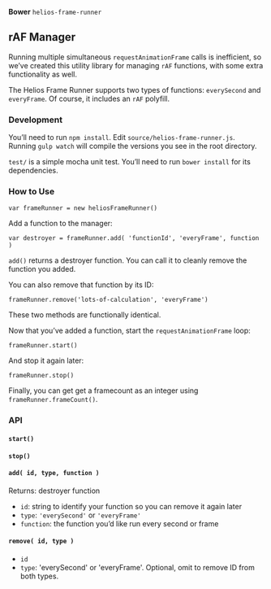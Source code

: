 **Bower** `helios-frame-runner`

## rAF Manager

Running multiple simultaneous `requestAnimationFrame` calls is inefficient, so we’ve created this utility library for managing `rAF` functions, with some extra functionality as well.

The Helios Frame Runner supports two types of functions: `everySecond` and `everyFrame`. Of course, it includes an `rAF` polyfill.

### Development

You’ll need to run `npm install`. Edit `source/helios-frame-runner.js`. Running `gulp watch` will compile the versions you see in the root directory. 

`test/` is a simple mocha unit test. You’ll need to run `bower install` for its dependencies.

### How to Use

```
var frameRunner = new heliosFrameRunner()
```

Add a function to the manager:

```
var destroyer = frameRunner.add( 'functionId', 'everyFrame', function )
```

`add()` returns a destroyer function. You can call it to cleanly remove the function you added.

You can also remove that function by its ID:

```
frameRunner.remove('lots-of-calculation', 'everyFrame')
```

These two methods are functionally identical.

Now that you’ve added a function, start the `requestAnimationFrame` loop:

```
frameRunner.start()
```

And stop it again later:

```
frameRunner.stop()
```

Finally, you can get get a framecount as an integer using `frameRunner.frameCount()`.


### API

#### `start()`

#### `stop()`

#### `add( id, type, function )`

Returns: destroyer function

- `id`: string to identify your function so you can remove it again later
- `type`: `'everySecond'` or `'everyFrame'`
- `function`: the function you’d like run every second or frame

#### `remove( id, type )`

- `id`
- `type`: 'everySecond' or 'everyFrame'. Optional, omit to remove ID from both types.

